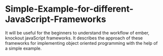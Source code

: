 Simple-Example-for-different-JavaScript-Frameworks
==================================================

It will be useful for the beginners to understand the workflow of ember, knockout javaScript frameworks.
It describes the approach of these frameworks for implementing object oriented programming with the help of a simple example.
 
